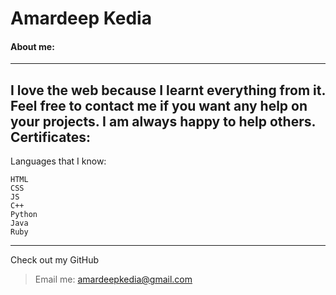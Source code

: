 # Amardeep Kedia
#### About me:
---
I love the web because I learnt everything from it. Feel free to contact me if you want any help on your projects. I am always happy to help others.
Certificates:
---
Languages that I know:

    HTML
    CSS
    JS
    C++
    Python
    Java
    Ruby

---
Check out my GitHub

> Email me: amardeepkedia@gmail.com

